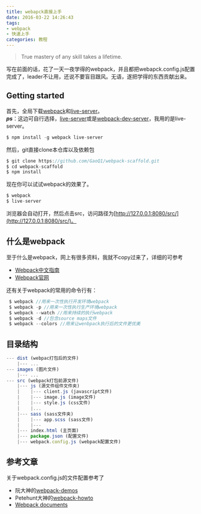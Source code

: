 ```yaml
---
title: webapck直接上手
date: 2016-03-22 14:26:43
tags:
- webpack
- 快速上手
categories: 教程
---
```

>True mastery of any skill takes a lifetime.

写在前面的话，花了一天一夜学得的webpack，并且都把webapck.config.js配置完成了，leader不让用，还说不要盲目跟风。无语，遂把学得的东西贡献出来。

## Getting started

首先，全局下载[webpack](https://www.npmjs.com/package/webpack)和[live-server](https://www.npmjs.com/package/live-server)。  
***ps***：这边可自行选择，[live-server](https://www.npmjs.com/package/live-server)或是[webpack-dev-server](https://www.npmjs.com/package/webpack-dev-server)，我用的是live-server。

```javascript
$ npm install -g webpack live-server 
```

然后，git直接clone本仓库以及依赖包

```javascript
$ git clone https://github.com/GaoQ1/webpack-scaffold.git
$ cd webpack-scaffold
$ npm install
```

现在你可以试试webpack的效果了。

```javascript
$ webpack
$ live-server
```

浏览器会自动打开，然后点击src，访问路径为[http://127.0.0.1:8080/src/](http://127.0.0.1:8080/src/)。 

## 什么是webpack
至于什么是webpack，网上有很多资料，我就不copy过来了，详细的可参考
 - [Webpack中文指南](http://zhaoda.net/webpack-handbook/)
 - [Webpack官网](http://webpack.github.io/docs/)

还有关于webpack的常用的命令行有：
```javascript
 $ webpack //用来一次性执行开发环境webpack
 $ webpack -p //用来一次性执行生产环境webpack
 $ webpack --watch //用来持续的执行webpack
 $ webpack -d //包含source maps文件
 $ webpack --colors //用来让wenbpack执行后的文件更优美
```

## 目录结构
```javascript
--- dist (webpac打包后的文件)
    |--- ...
--- images (图片文件)
    |--- ...
--- src (webpack打包前源文件)
    |--- js (源文件组件文件夹)
    |    |--- client.js (javascript文件)
    |    |--- image.js (image文件)
    |    |--- style.js (css文件)
    | 	 |...
    |--- sass (sass文件夹)          
    |    |--- app.scss (sass文件)
    |    |---
    |--- index.html (主页面)
    |--- package.json (配置文件)
    |--- webpack.config.js (webpack配置文件) 
```

## 参考文章
关于webpack.config.js的文件配置参考了
 - 阮大神的[webpack-demos](https://github.com/ruanyf/webpack-demos)
 - Petehunt大神的[webpack-howto](https://github.com/petehunt/webpack-howto)
 - [Webpack documents](https://webpack.github.io/docs/)